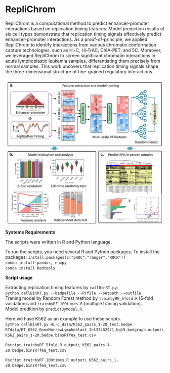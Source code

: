 # RepliChrom

RepliChrom is a computational method to predict enhancer-promoter interactions based on replication timing features. Model prediction results of six cell types demonstrate that replication timing signals effectively predict enhancer-promoter interactions. As a proof-of-principle, we applied RepliChrom to identify interactions from various chromatin conformation capture technologies, such as Hi-C, Hi-TrAC, ChIA-PET, and 5C. Moreover, we leveraged RepliChrom to screen significant chromatin interactions in acute lymphoblastic leukemia samples, differentiating them precisely from normal samples. This work uncovers that replication timing signals shape the three-dimensional structure of fine-grained regulatory interactions.

![image](workflow.png)

**Systems Requirements**

The scripts were written in R and Python language.

To run the scripts, you need several R and Python packages. To install the packages:
`install.packages(c("pROC","ranger","ROCR"))` \
`conda install pandas, numpy` \
`conda install bedtools`



**Script usage**

Extracting replication timing features by `callBinRT.py`: \
`python callBinRT.py --bedpefile --RTfile --outpath --outfile` \
Traning model by Random Forest method by `trainbyRF_5fold.R` (5-fold validation) and `trainbyRF_100times.R` (multiple traning validation). \
Model predition by `predictByModel.R`. 

Here we have K562 as an example to use these scripts. \
`python callBinRT.py Hi-C_data/K562_pairs_1-20_test.bedpe RTdata/RT_K562_BoneMarrowLymphoblast_Int37482971_hg19.bedgraph output\ K562_pairs_1-20.bedpe.binsRTfea_test.csv ` 

`Rscript trainbyRF_5fold.R output\ K562_pairs_1-20.bedpe.binsRTfea_test.csv `

`Rscript trainbyRF_100times.R output\ K562_pairs_1-20.bedpe.binsRTfea_test.csv `



